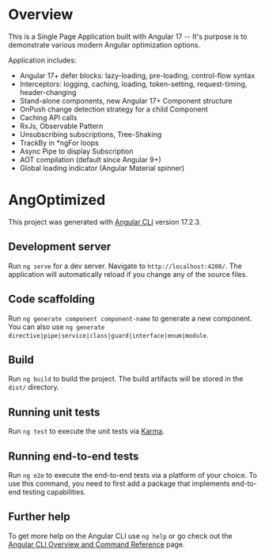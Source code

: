 # Overview

This is a Single Page Application built with Angular 17 -- It's purpose is to demonstrate various modern Angular optimization options. 

Application includes: 
*    Angular 17+ defer blocks: lazy-loading, pre-loading, control-flow syntax 
*    Interceptors: logging, caching, loading, token-setting, request-timing, header-changing 
*    Stand-alone components, new Angular 17+ Component structure
*    OnPush change detection strategy for a child Component
*    Caching API calls
*    RxJs, Observable Pattern
*    Unsubscribing subscriptions, Tree-Shaking
*    TrackBy in *ngFor loops
*    Async Pipe to display Subscription
*    AOT compilation (default since Angular 9+)
*    Global loading indicator (Angular Material spinner)

# AngOptimized

This project was generated with [Angular CLI](https://github.com/angular/angular-cli) version 17.2.3.

## Development server

Run `ng serve` for a dev server. Navigate to `http://localhost:4200/`. The application will automatically reload if you change any of the source files.

## Code scaffolding

Run `ng generate component component-name` to generate a new component. You can also use `ng generate directive|pipe|service|class|guard|interface|enum|module`.

## Build

Run `ng build` to build the project. The build artifacts will be stored in the `dist/` directory.

## Running unit tests

Run `ng test` to execute the unit tests via [Karma](https://karma-runner.github.io).

## Running end-to-end tests

Run `ng e2e` to execute the end-to-end tests via a platform of your choice. To use this command, you need to first add a package that implements end-to-end testing capabilities.

## Further help

To get more help on the Angular CLI use `ng help` or go check out the [Angular CLI Overview and Command Reference](https://angular.io/cli) page.
